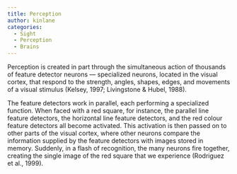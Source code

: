 ```yaml
---
title: Perception
author: kinlane
categories:
  - Sight
  - Perception
  - Brains
---
```

Perception is created in part through the simultaneous action of thousands of feature detector neurons — specialized neurons, located in the visual cortex, that respond to the strength, angles, shapes, edges, and movements of a visual stimulus (Kelsey, 1997; Livingstone & Hubel, 1988). 

The feature detectors work in parallel, each performing a specialized function. When faced with a red square, for instance, the parallel line feature detectors, the horizontal line feature detectors, and the red colour feature detectors all become activated. This activation is then passed on to other parts of the visual cortex, where other neurons compare the information supplied by the feature detectors with images stored in memory. Suddenly, in a flash of recognition, the many neurons fire together, creating the single image of the red square that we experience (Rodriguez et al., 1999). 